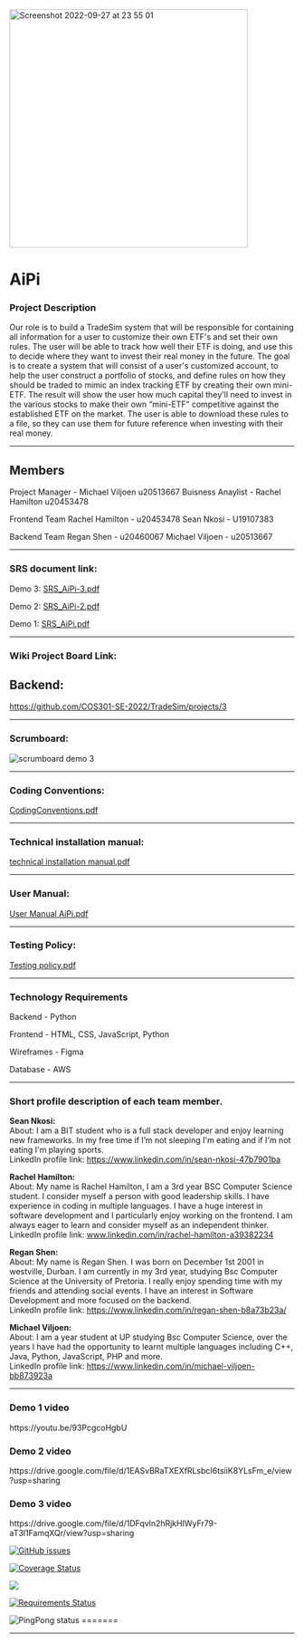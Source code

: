 <img width="421" alt="Screenshot 2022-09-27 at 23 55 01" src="https://user-images.githubusercontent.com/93087406/192642886-acdec4be-65c3-45e7-a2d2-76001af23e2e.png">


<h1> <b> AiPi </b> </h1>

<h3> <b> Project Description </b> </h3>
<p> Our role is to build a TradeSim system that will be responsible for containing all information for a user to customize their own ETF's and set their own rules. The user will be able to track how well their ETF is doing, and use this to decide where they want to invest their real money in the future. The goal is to create a system that will consist of a user's customized account, to help the user construct a portfolio of stocks, and define rules on how they should be traded to mimic an index tracking ETF by creating their own mini-ETF.
The result will show the user how much capital they'll need to invest in the various stocks to make their own “mini-ETF” competitive against the established ETF on the market.
The user is able to download these rules to a file, so they can use them for future reference when investing with their real money.  </p>

----------------------------------------------------

Members
-------
Project Manager - Michael Viljoen u20513667
Buisness Anaylist - Rachel Hamilton u20453478

Frontend Team
Rachel Hamilton - u20453478
Sean Nkosi - U19107383

Backend Team
Regan Shen - u20460067
Michael Viljoen - u20513667


-----------------------------------------------------

<h3> SRS document link: </h3>

Demo 3:
[SRS_AiPi-3.pdf](https://github.com/COS301-SE-2022/TradeSim/files/9214147/SRS_AiPi-3.pdf)

Demo 2:
[SRS_AiPi-2.pdf](https://github.com/COS301-SE-2022/TradeSim/files/8863733/SRS_AiPi-2.pdf)

Demo 1:
[SRS_AiPi.pdf](https://github.com/COS301-SE-2022/TradeSim/files/8877618/SRS_AiPi.pdf)

-----------------------------------------------------

<h3> Wiki Project Board Link: </h3>
<h2> Backend: </h2>

https://github.com/COS301-SE-2022/TradeSim/projects/3

-----------------------------------------------------
<h3> Scrumboard: </h3>

![scrumboard demo 3](https://user-images.githubusercontent.com/92848541/181635724-da7c5d73-b0e9-424d-8539-655ae58b83a8.JPG)

-----------------------------------------------------

<h3> Coding Conventions: </h3>

[CodingConventions.pdf](https://github.com/COS301-SE-2022/TradeSim/files/9212979/CodingConventions.pdf)

-----------------------------------------------------


<h3> Technical installation manual: </h3>

[technical installation manual.pdf](https://github.com/COS301-SE-2022/TradeSim/files/9213420/technical.installation.manual.pdf)


-----------------------------------------------------


<h3> User Manual: </h3>

[User Manual AiPi.pdf](https://github.com/COS301-SE-2022/TradeSim/files/9213423/User.Manual.AiPi.pdf)


-----------------------------------------------------

<h3> Testing Policy: </h3>

[Testing policy.pdf](https://github.com/COS301-SE-2022/TradeSim/files/9668761/Testing.policy.pdf)


-----------------------------------------------------

<h3>Technology Requirements</h3>
<p>Backend - Python</p>
<p>Frontend - HTML, CSS, JavaScript, Python </p>
<p>Wireframes - Figma </p>
<p>Database - AWS </p>

-----------------------------------------------------



<h3> Short profile description of each team member. </h3>

<b> Sean Nkosi: </b> <br>
About: I am a BIT student who is a full stack developer and enjoy learning new frameworks. In my free time if I’m not sleeping I'm eating and if I'm not eating I'm playing sports.<br>
LinkedIn profile link: https://www.linkedin.com/in/sean-nkosi-47b7901ba

<b> Rachel Hamilton: </b> <br>
About: My name is Rachel Hamilton, I am a 3rd year BSC Computer Science student. I consider myself a person with good leadership skills. I have experience in coding in multiple languages. I have a huge interest in software development and I particularly enjoy working on the frontend. I am always eager to learn and consider myself as an independent thinker. <br>
LinkedIn profile link: www.linkedin.com/in/rachel-hamilton-a39382234

<b> Regan Shen: </b> <br>
About: My name is Regan Shen. I was born on December 1st 2001 in westville, Durban. I am currently in my 3rd year, studying Bsc Computer Science at the University of Pretoria. I really enjoy spending time with my friends and attending social events. I have an interest in Software Development and more focused on the backend. <br>
LinkedIn profile link: https://www.linkedin.com/in/regan-shen-b8a73b23a/

<b> Michael Viljoen: </b> <br>
About: I am a year student at UP studying Bsc Computer Science, over the years I have had the opportunity to learnt multiple languages including C++, Java, Python, JavaScript, PHP and more.<br>
LinkedIn profile link:  https://www.linkedin.com/in/michael-viljoen-bb873923a


-----------------------------------------------------
<h3>Demo 1 video</h3>
https://youtu.be/93PcgcoHgbU

<h3>Demo 2 video</h3>
https://drive.google.com/file/d/1EASvBRaTXEXfRLsbcI6tsiiK8YLsFm_e/view?usp=sharing

<h3>Demo 3 video</h3>
https://drive.google.com/file/d/1DFqvln2hRjkHIWyFr79-aT3l1FamqXQr/view?usp=sharing

<a href="https://github.com/COS301-SE-2022/TradeSim/issues"><img alt="GitHub issues" src="https://img.shields.io/github/issues/COS301-SE-2022/TradeSim"></a>

<a href='https://coveralls.io/github/COS301-SE-2022/TradeSim?branch=main'><img src='https://coveralls.io/repos/github/COS301-SE-2022/TradeSim/badge.svg?branch=main' alt='Coverage Status' /></a>

<a href="https://app.travis-ci.com/MichaelViljoen/TradeSim"><img src="https://app.travis-ci.com/MichaelViljoen/TradeSim.svg?branch=main"></a>

<a href="https://requires.io/github/MichaelViljoen/TradeSim/requirements/?branch=main"><img src="https://requires.io/github/MichaelViljoen/TradeSim/requirements.svg?branch=main" alt="Requirements Status" /></a>

<img alt="PingPong status" src="https://img.shields.io/pingpong/status/sp_257456a7d8c142d4a6b69880301241a6">
=======


-----------------------------------------------------

